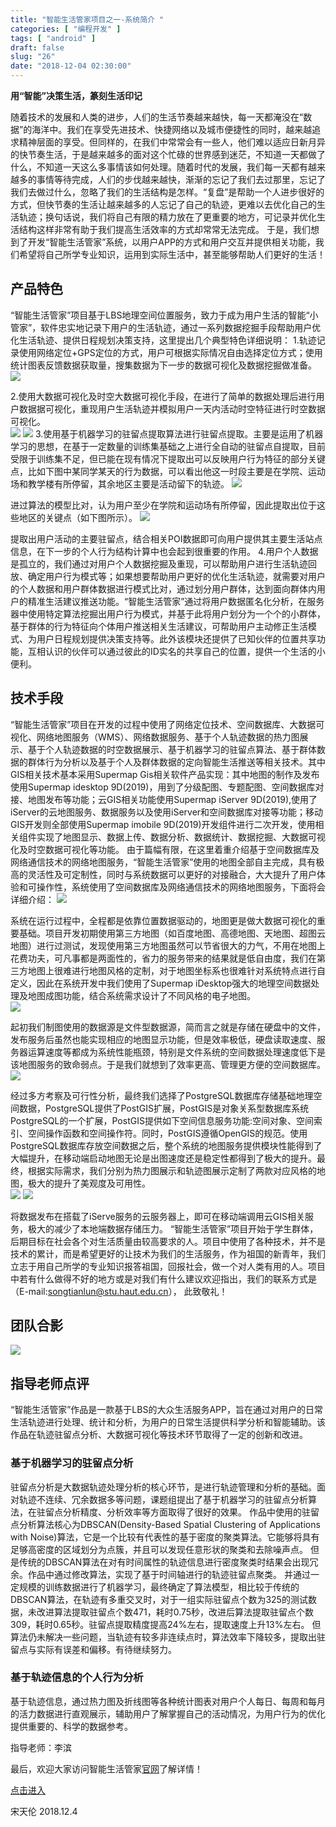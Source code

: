 ```yaml
---
title: "智能生活管家项目之一-系统简介 "
categories: [ "编程开发" ]
tags: [ "android" ]
draft: false
slug: "26"
date: "2018-12-04 02:30:00"
---
```


**用“智能”决策生活，篆刻生活印记**

随着技术的发展和人类的进步，人们的生活节奏越来越快，每一天都淹没在“数据”的海洋中。我们在享受先进技术、快捷网络以及城市便捷性的同时，越来越追求精神层面的享受。但同样的，在我们中常常会有一些人，他们难以适应日新月异的快节奏生活，于是越来越多的面对这个忙碌的世界感到迷茫，不知道一天都做了什么，不知道一天这么多事情该如何处理。随着时代的发展，我们每一天都有越来越多的事情等待完成，人们的步伐越来越快，渐渐的忘记了我们去过那里，忘记了我们去做过什么，忽略了我们的生活结构是怎样。“复盘”是帮助一个人进步很好的方式，但快节奏的生活让越来越多的人忘记了自己的轨迹，更难以去优化自己的生活轨迹；换句话说，我们将自己有限的精力放在了更重要的地方，可记录并优化生活结构这样非常有助于我们提高生活效率的方式却常常无法完成。
于是，我们想到了开发“智能生活管家”系统，以用户APP的方式和用户交互并提供相关功能，我们希望将自己所学专业知识，运用到实际生活中，甚至能够帮助人们更好的生活！
<!--more-->
## 产品特色
“智能生活管家”项目基于LBS地理空间位置服务，致力于成为用户生活的智能“小管家”，软件忠实地记录下用户的生活轨迹，通过一系列数据挖掘手段帮助用户优化生活轨迹、提供日程规划决策支持，这里提出几个典型特色详细说明： 
1.轨迹记录使用网络定位+GPS定位的方式，用户可根据实际情况自由选择定位方式；使用统计图表反馈数据获取量，搜集数据为下一步的数据可视化及数据挖掘做准备。 
![](http://photo-frytea.test.upcdn.net/20190716231637.png)

2.使用大数据可视化及时空大数据可视化手段，在进行了简单的数据处理后进行用户数据据可视化，重现用户生活轨迹并模拟用户一天内活动时空特征进行时空数据可视化。   
![](http://photo-frytea.test.upcdn.net/20190716231651.png)
![](http://photo-frytea.test.upcdn.net/20190716231702.png)
3.使用基于机器学习的驻留点提取算法进行驻留点提取。主要是运用了机器学习的思想，在基于一定数量的训练集基础之上进行全自动的驻留点自提取，目前受限于训练集不足，但已能在现有情况下提取出可以反映用户行为特征的部分关键点，比如下图中某同学某天的行为数据，可以看出他这一时段主要是在学院、运动场和教学楼有所停留，其余地区主要是活动留下的轨迹。 
![](http://photo-frytea.test.upcdn.net/20190716231710.png)

进过算法的模型比对，认为用户至少在学院和运动场有所停留，因此提取出位于这些地区的关键点（如下图所示）。 
![](http://photo-frytea.test.upcdn.net/20190716231719.png)

提取出用户活动的主要驻留点，结合相关POI数据即可向用户提供其主要生活站点信息，在下一步的个人行为结构计算中也会起到很重要的作用。 
4.用户个人数据是孤立的，我们通过对用户个人数据挖掘及重现，可以帮助用户进行生活轨迹回放、确定用户行为模式等；如果想要帮助用户更好的优化生活轨迹，就需要对用户的个人数据和用户群体数据进行模式比对，通过划分用户群体，达到面向群体内用户的精准生活建议推送功能。“智能生活管家”通过将用户数据匿名化分析，在服务器中使用特定算法挖掘出用户行为模式，并基于此将用户划分为一个个的小群体，基于群体的行为特征向个体用户推送相关生活建议，可帮助用户主动修正生活模式、为用户日程规划提供决策支持等。此外该模块还提供了已知伙伴的位置共享功能，互相认识的伙伴可以通过彼此的ID实名的共享自己的位置，提供一个生活的小便利。 
## 技术手段
“智能生活管家”项目在开发的过程中使用了网络定位技术、空间数据库、大数据可视化、网络地图服务（WMS）、网络数据服务、基于个人轨迹数据的热力图展示、基于个人轨迹数据的时空数据展示、基于机器学习的驻留点算法、基于群体数据的群体行为分析以及基于个人及群体数据的定向智能生活推送等相关技术。其中GIS相关技术基本采用Supermap Gis相关软件产品实现：其中地图的制作及发布使用Supermap idesktop 9D(2019)，用到了分级配图、专题配图、空间数据库对接、地图发布等功能；云GIS相关功能使用Supermap iServer 9D(2019),使用了iServer的云地图服务、数据服务以及使用iServer和空间数据库对接等功能；移动GIS开发则全部使用Supermap imobile 9D(2019)开发组件进行二次开发，使用相关组件实现了地图显示、数据上传、数据分析、数据统计、数据挖掘、大数据可视化及时空数据可视化等功能。 由于篇幅有限，在这里着重介绍基于空间数据库及网络通信技术的网络地图服务，“智能生活管家”使用的地图全部自主完成，具有极高的灵活性及可定制性，同时与系统数据可以更好的对接融合，大大提升了用户体验和可操作性，系统使用了空间数据库及网络通信技术的网络地图服务，下面将会详细介绍： 
![](http://photo-frytea.test.upcdn.net/20190716231741.png)

系统在运行过程中，全程都是依靠位置数据驱动的，地图更是做大数据可视化的重要基础。项目开发初期使用第三方地图（如百度地图、高德地图、天地图、超图云地图）进行过测试，发现使用第三方地图虽然可以节省很大的力气，不用在地图上花费功夫，可凡事都是两面性的，省力的服务带来的结果就是低自由度，我们在第三方地图上很难进行地图风格的定制，对于地图坐标系也很难针对系统特点进行自定义，因此在系统开发中我们使用了Supermap iDesktop强大的地理空间数据处理及地图成图功能，结合系统需求设计了不同风格的电子地图。   
![](http://photo-frytea.test.upcdn.net/20190716231813.png)

起初我们制图使用的数据源是文件型数据源，简而言之就是存储在硬盘中的文件，发布服务后虽然也能实现相应的地图显示功能，但是效率极低，硬盘读取速度、服务器运算速度等都成为系统性能瓶颈，特别是文件系统的空间数据处理速度低下是该地图服务的致命弱点。于是我们就想到了效率更高、管理更方便的空间数据库。 
![](http://photo-frytea.test.upcdn.net/20190716231823.png)

经过多方考察及可行性分析，最终我们选择了PostgreSQL数据库存储基础地理空间数据，PostgreSQL提供了PostGIS扩展，PostGIS是对象关系型数据库系统PostgreSQL的一个扩展，PostGIS提供如下空间信息服务功能:空间对象、空间索引、空间操作函数和空间操作符。同时，PostGIS遵循OpenGIS的规范。使用PostgreSQL数据库存放空间数据之后，整个系统的地图服务提供模块性能得到了大幅提升，在移动端启动地图无论是出图速度还是稳定性都得到了极大的提升。最终，根据实际需求，我们分别为热力图展示和轨迹图展示定制了两款对应风格的地图，极大的提升了美观度及可用性。   
![](http://photo-frytea.test.upcdn.net/20190716232027.png)
![](http://photo-frytea.test.upcdn.net/20190716232034.png)


将数据发布在搭载了iServe服务的云服务器上，即可在移动端调用云GIS相关服务，极大的减少了本地端数据存储压力。 “智能生活管家”项目开始于学生群体，后期目标在社会各个对生活质量由较高要求的人。项目中使用了各种技术，并不是技术的累计，而是希望更好的让技术为我们的生活服务，作为祖国的新青年，我们立志于用自己所学的专业知识报答祖国，回报社会，做一个对人类有用的人。项目中若有什么做得不好的地方或是对我们有什么建议欢迎指出，我们的联系方式是
（E-mail:songtianlun@stu.haut.edu.cn），
此致敬礼！ 

## 团队合影
![](http://photo-frytea.test.upcdn.net/20190716232041.jpg)


## 指导老师点评
 “智能生活管家”作品是一款基于LBS的大众生活服务APP，旨在通过对用户的日常生活轨迹进行处理、统计和分析，为用户的日常生活提供科学分析和智能辅助。该作品在轨迹驻留点分析、大数据可视化等技术环节取得了一定的创新和改进。

### 基于机器学习的驻留点分析
驻留点分析是大数据轨迹处理分析的核心环节，是进行轨迹管理和分析的基础。面对轨迹不连续、冗余数据多等问题，课题组提出了基于机器学习的驻留点分析算法，在驻留点分析精度、分析效率等方面取得了很好的效果。 作品中使用的驻留点分析算法核心为DBSCAN(Density-Based Spatial Clustering of Applications with Noise)算法，它是一个比较有代表性的基于密度的聚类算法。它能够将具有足够高密度的区域划分为点簇，并且可以发现任意形状的聚类和去除噪声点。 但是传统的DBSCAN算法在对有时间属性的轨迹信息进行密度聚类时结果会出现冗余。作品中通过修改算法，实现了基于时间轴进行的轨迹驻留点聚类。 并通过一定规模的训练数据进行了机器学习，最终确定了算法模型，相比较于传统的DBSCAN算法，在轨迹有多重交叉时，对于一组实际驻留点个数为325的测试数据，未改进算法提取驻留点个数471，耗时0.75秒，改进后算法提取驻留点个数 309，耗时0.65秒。驻留点提取精度提高24%左右，提取速度上升13%左右。 但算法仍未解决一些问题，当轨迹有较多非连续点时，算法效率下降较多，提取出驻留点与实际有误差和偏移。有待继续努力。

### 基于轨迹信息的个人行为分析
基于轨迹信息，通过热力图及折线图等各种统计图表对用户个人每日、每周和每月的活力数据进行直观展示，辅助用户了解掌握自己的活动情况，为用户行为的优化提供重要的、科学的数据参考。 

指导老师：李滨

最后，欢迎大家访问智能生活管家[官网](https://songtianlun.cn/pathmanager)了解详情！

[点击进入](https://songtianlun.cn/pathmanager)

宋天伦 2018.12.4